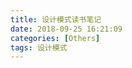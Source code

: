 ```yaml
---
title: 设计模式读书笔记
date: 2018-09-25 16:21:09
categories: [Others]
tags: 设计模式
---
```




<!---more--->

